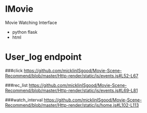 # IMovie
Movie Watching Interface


- python flask
- html

# User_log endpoint
###click
https://github.com/micklinISgood/Movie-Scene-Recommend/blob/master/Http-render/static/js/events.js#L52-L67

###rec_list
https://github.com/micklinISgood/Movie-Scene-Recommend/blob/master/Http-render/static/js/events.js#L69-L81

###watch_interval
https://github.com/micklinISgood/Movie-Scene-Recommend/blob/master/Http-render/static/js/home.js#L102-L113

